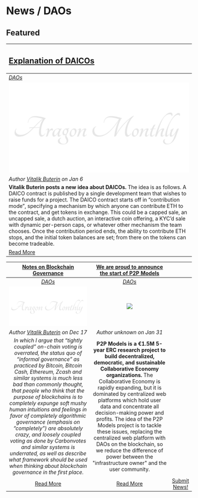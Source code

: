 # News / DAOs

## **Featured**
[<h2>Explanation of DAICOs</h2>](https://ethresear.ch/t/explanation-of-daicos/465) |
:-----------|
[_DAOs_](daos.md) |
![](../images/monthly_no_image.png) |
_Author [Vitalik Buterin](http://vitalik.ca/) on Jan 6_ |
**Vitalik Buterin posts a new idea about DAICOs.** The idea is as follows. A DAICO contract is published by a single development team that wishes to raise funds for a project. The DAICO contract starts off in “contribution mode”, specifying a mechanism by which anyone can contribute ETH to the contract, and get tokens in exchange. This could be a capped sale, an uncapped sale, a dutch auction, an interactive coin offering, a KYC’d sale with dynamic per-person caps, or whatever other mechanism the team chooses. Once the contribution period ends, the ability to contribute ETH stops, and the initial token balances are set; from there on the tokens can become tradeable. |
[Read More](https://ethresear.ch/t/explanation-of-daicos/465) |

[**Notes on Blockchain Governance**](http://vitalik.ca/general/2017/12/17/voting.html) | [**We are proud to announce the start of P2P Models**](https://p2pmodels.eu/) | |
:-----------:|:-----------:|:-----------:|
[_DAOs_](daos.md) | [_DAOs_](daos.md) | |
![](../images/monthly_no_image.png) | [<img src="../images/p2pmodels.jpg">](https://p2pmodels.eu/) | |
_Author [Vitalik Buterin](http://vitalik.ca/) on Dec 17_ | _Author unknown on Jan 31_ |
_In which I argue that “tightly coupled” on-chain voting is overrated, the status quo of “informal governance” as practiced by Bitcoin, Bitcoin Cash, Ethereum, Zcash and similar systems is much less bad than commonly thought, that people who think that the purpose of blockchains is to completely expunge soft mushy human intuitions and feelings in favor of completely algorithmic governance (emphasis on “completely”) are absolutely crazy, and loosely coupled voting as done by Carbonvotes and similar systems is underrated, as well as describe what framework should be used when thinking about blockchain governance in the first place._ | **P2P Models is a €1.5M 5-year ERC research project to build decentralized, democratic, and sustainable Collaborative Economy organizations.** The Collaborative Economy is rapidly expanding, but it is dominated by centralized web platforms which hold user data and concentrate all decision-making power and profits. The idea of the P2P Models project is to tackle these issues, replacing the centralized web platform with DAOs on the blockchain, so we reduce the difference of power between the "infrastructure owner" and the user community.  | |
[Read More](http://vitalik.ca/general/2017/12/17/voting.html) | [Read More](https://p2pmodels.eu/) | [Submit News!](../guides/guide_for_submitting_news.md) |
